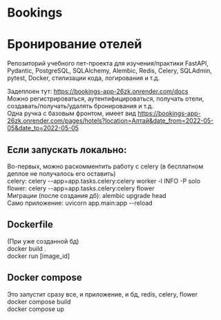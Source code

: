 # Bookings  
# Бронирование отелей  

Репозиторий учебного пет-проекта для изучения/практики FastAPI, Pydantic, PostgreSQL, SQLAlchemy, Alembic, Redis, Celery, SQLAdmin, pytest, Docker, стилизации кода, логирования и т.д. 

Задеплоен тут: https://bookings-app-26zk.onrender.com/docs  
Можно регистрироваться, аутентифицироваться, получать отели, создавать/получать/удалять бронирования и т.д.  
Одна ручка с базовым фронтом, имеет вид https://bookings-app-26zk.onrender.com/pages/hotels?location=Алтай&date_from=2022-05-05&date_to=2022-05-05  

## Если запускать локально:
Во-первых, можно раскомментить работу с celery (в бесплатном деплое не получалось его оставить)  
celery: celery --app=app.tasks.celery:celery worker -l INFO -P solo  
flower: celery --app=app.tasks.celery:celery flower  
Миграции (после создания дб): alembic upgrade head  
Само приложение: uvicorn app.main:app --reload


## Dockerfile
(При уже созданной бд)  
docker build .  
docker run [image_id] 


## Docker compose
Это запустит сразу все, и приложение, и бд, redis, celery, flower  
docker compose build  
docker compose up  
